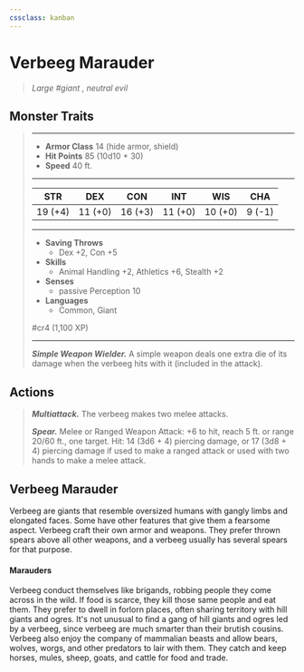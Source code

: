 ```yaml
---
cssclass: kanban
---
```


# Verbeeg Marauder
>*Large #giant , neutral evil*
## Monster Traits
>___
>- **Armor Class** 14 (hide armor, shield)
>- **Hit Points** 85 (10d10 + 30)
>- **Speed** 40 ft.
>___
>|STR|DEX|CON|INT|WIS|CHA|
>|:---:|:---:|:---:|:---:|:---:|:---:|
>|19 (+4)|11 (+0)|16 (+3)|11 (+0)|10 (+0)|9 (-1)|
>___
>- **Saving Throws**
>	 - Dex +2, Con +5
>- **Skills**
>	 - Animal Handling +2, Athletics +6, Stealth +2
>- **Senses**
>	 - passive Perception 10
>- **Languages**
>	 - Common, Giant
>
> #cr4 (1,100 XP)
>___
>***Simple Weapon Wielder.*** A simple weapon deals one extra die of its damage when the verbeeg hits with it (included in the attack).  
>
## Actions
>***Multiattack.*** The verbeeg makes two melee attacks.  
>
>***Spear.*** Melee  or Ranged Weapon Attack: +6 to hit, reach 5 ft. or range 20/60 ft., one target. Hit: 14 (3d6 + 4) piercing damage, or 17 (3d8 + 4) piercing damage if used to make a ranged attack or used with two hands to make a melee attack.
## Verbeeg Marauder
Verbeeg are giants that resemble oversized humans with gangly limbs and elongated faces. Some have other features that give them a fearsome aspect.
Verbeeg craft their own armor and weapons. They prefer thrown spears above all other weapons, and a verbeeg usually has several spears for that purpose.
#### Marauders
Verbeeg conduct themselves like brigands, robbing people they come across in the wild. If food is scarce, they kill those same people and eat them. They prefer to dwell in forlorn places, often sharing territory with hill giants and ogres. It's not unusual to find a gang of hill giants and ogres led by a verbeeg, since verbeeg are much smarter than their brutish cousins. Verbeeg also enjoy the company of mammalian beasts and allow bears, wolves, worgs, and other predators to lair with them. They catch and keep horses, mules, sheep, goats, and cattle for food and trade.